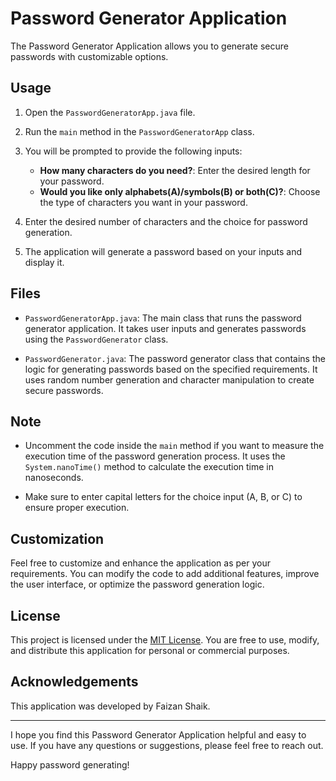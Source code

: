 # Password Generator Application

The Password Generator Application allows you to generate secure passwords with customizable options.

## Usage

1. Open the `PasswordGeneratorApp.java` file.

2. Run the `main` method in the `PasswordGeneratorApp` class.

3. You will be prompted to provide the following inputs:
   - **How many characters do you need?**: Enter the desired length for your password.
   - **Would you like only alphabets(A)/symbols(B) or both(C)?**: Choose the type of characters you want in your password.

4. Enter the desired number of characters and the choice for password generation.

5. The application will generate a password based on your inputs and display it.

## Files

- `PasswordGeneratorApp.java`: The main class that runs the password generator application. It takes user inputs and generates passwords using the `PasswordGenerator` class.

- `PasswordGenerator.java`: The password generator class that contains the logic for generating passwords based on the specified requirements. It uses random number generation and character manipulation to create secure passwords.

## Note

- Uncomment the code inside the `main` method if you want to measure the execution time of the password generation process. It uses the `System.nanoTime()` method to calculate the execution time in nanoseconds.

- Make sure to enter capital letters for the choice input (A, B, or C) to ensure proper execution.

## Customization

Feel free to customize and enhance the application as per your requirements. You can modify the code to add additional features, improve the user interface, or optimize the password generation logic.

## License

This project is licensed under the [MIT License](LICENSE). You are free to use, modify, and distribute this application for personal or commercial purposes.

## Acknowledgements

This application was developed by Faizan Shaik. 

---

I hope you find this Password Generator Application helpful and easy to use. If you have any questions or suggestions, please feel free to reach out.

Happy password generating!

